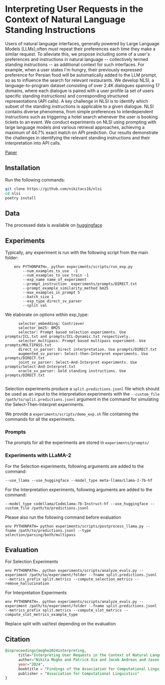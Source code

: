 # Interpreting User Requests in the Context of Natural Language Standing Instructions
Users of natural language interfaces, generally powered by Large Language Models (LLMs),often must repeat their preferences each time they make a similar request. To alleviate this, we propose including some of a user's preferences and instructions in natural language -- collectively termed standing instructions -- as additional context for such interfaces. For example, when a user states I'm hungry, their previously expressed preference for Persian food will be automatically added to the LLM prompt, so as to influence the search for relevant restaurants. We develop NLSI, a language-to-program dataset consisting of over 2.4K dialogues spanning 17 domains, where each dialogue is paired with a user profile (a set of users specific standing instructions) and corresponding structured representations (API calls). A key challenge in NLSI is to identify which subset of the standing instructions is applicable to a given dialogue. NLSI contains diverse phenomena, from simple preferences to interdependent instructions such as triggering a hotel search whenever the user is booking tickets to an event. We conduct experiments on NLSI using prompting with large language models and various retrieval approaches, achieving a maximum of 44.7% exact match on API prediction. Our results demonstrate the challenges in identifying the relevant standing instructions and their interpretation into API calls.

[Paper](https://arxiv.org/abs/2311.09796)

## Installation

Run the following commands:
```bash
git clone https://github.com/nikitacs16/nlsi
cd nlsi
poetry install
```

## Data

The processed data is available on [huggingface](https://huggingface.co/datasets/nikitam/nlsi)




## Experiments




Typically, any experiment is run with the following script from the main folder:
```
    env PYTHONPATH=. python experiments/scripts/run_exp.py 
        --num_examples_to_use  -1  
        --num_examples_to_use_train -1 
        --exp_name name_of_experiment 
        --prompt_instruction  experiments/prompts/DIRECT.txt
        --prompt_example_similarity_method bm25 
        --max_examples_in_prompt 5 
        --batch_size 1 
        --exp_type direct_sv_parser 
        --split val
```

We elaborate on options within exp_type:

```   
      selector_embedding: Contriever 
      selector_bm25: BM25
      selector: Prompt based selection experiments. Use prompts/ICL.txt and prompts/ICL-Dynamic.txt respectively.
      selector_multipass: Prompt based multipass experiment. Use prompts/MULTIPASS.txt
      direct_sv_parser: Direct interpretation. Use prompts/DIRECT.txt
      augmented_sv_parser: Select-then-Interpret experiments. Use prompts/DIRECT.txt
      joint_sv_parser: Select-And-Interpret experiments. Use prompts/Select-And-Interpret.txt
      oracle_sv_parser: Gold standing instructions. Use prompts/DIRECT.txt


```

Selection experiments produce a ```split.predictions.jsonl``` file which should be used as an input to the interpretation experiments with the ```--custom_file /path/to/split.predictions.jsonl``` argument in the command for simulating the Select-Then-Interpret experiments.

We provide a ```experiments/scripts/demo_exp.sh``` file containing the commands for all the experiments.

### Prompts
The prompts for all the experiments are stored in ```experiments/prompts/```


### Experiments with LLaMA-2

For the Selection experiments, following arguments are added to the command: 

```
--use_llama --use_huggingface --model_type meta-llama/Llama-2-7b-hf 
```

For the Interpretation experiments, following arguments are added to the command:
```
--model_type codellama/CodeLlama-7b-Instruct-hf --use_huggingface --custom_file /path/to/predictions.jsonl
```

Please also run the following command before evaluation

```
env PYTHONPATH= python experiments/scripts/postprocess_llama.py --fname /path/to/predictions.jsonl --type selection/parsing/both/multipass
```

## Evaluation

For Selection Experiments

```
env PYTHONPATH=. python experiments/scripts/analyze_evals.py --experiment /path/to/experiment/folder --fname split.predictions.jsonl --metrics_prefix split.metrics --compute_selection_metrics --remove_hallucination
```

For Interpretation Experiments

```
env PYTHONPATH=. python experiments/scripts/analyze_evals.py --experiment /path/to/experiment/folder --fname split.predictions.jsonl --metrics_prefix split.metrics --compute_slot_metrics --compute_slot_metrics_example_type

```
Replace split with val/test depending on the evaluation

## Citation

```sql
@inproceedings{moghe2024interpreting,
      title="Interpreting User Requests in the Context of Natural Language Standing Instructions", 
      author="Nikita Moghe and Patrick Xia and Jacob Andreas and Jason Eisner and Benjamin Van Durme and Harsh Jhamtani",
      year="2024",
      booktitle = "Findings of the Association for Computational Linguistics: NAACL 2024",
      publisher = "Association for Computational Linguistics"
}
```

